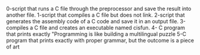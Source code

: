 0-script that runs a C file through the preprocessor and save the result into another file.
1-script that compiles a C file but does not link.
2-script that generates the assembly code of a C code and save it in an output file.
3-compiles a C file and creates an executable named cisfun.
4- C program that prints exactly "Programming is like building a multilingual puzzle
5-C program that prints exactly with proper grammar, but the outcome is a piece of art
